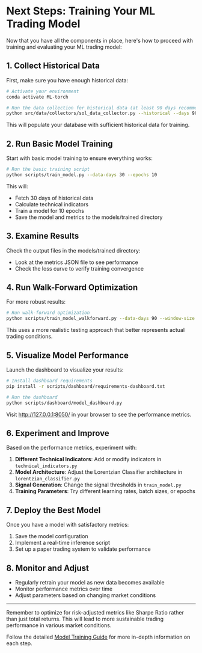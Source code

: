 # Next Steps: Training Your ML Trading Model

Now that you have all the components in place, here's how to proceed with training and evaluating your ML trading model:

## 1. Collect Historical Data

First, make sure you have enough historical data:

```bash
# Activate your environment
conda activate ML-torch

# Run the data collection for historical data (at least 90 days recommended)
python src/data/collectors/sol_data_collector.py --historical --days 90
```

This will populate your database with sufficient historical data for training.

## 2. Run Basic Model Training

Start with basic model training to ensure everything works:

```bash
# Run the basic training script
python scripts/train_model.py --data-days 30 --epochs 10
```

This will:
- Fetch 30 days of historical data
- Calculate technical indicators
- Train a model for 10 epochs
- Save the model and metrics to the models/trained directory

## 3. Examine Results

Check the output files in the models/trained directory:
- Look at the metrics JSON file to see performance
- Check the loss curve to verify training convergence

## 4. Run Walk-Forward Optimization

For more robust results:

```bash
# Run walk-forward optimization
python scripts/train_model_walkforward.py --data-days 90 --window-size 20 --test-size 5
```

This uses a more realistic testing approach that better represents actual trading conditions.

## 5. Visualize Model Performance

Launch the dashboard to visualize your results:

```bash
# Install dashboard requirements
pip install -r scripts/dashboard/requirements-dashboard.txt

# Run the dashboard
python scripts/dashboard/model_dashboard.py
```

Visit http://127.0.0.1:8050/ in your browser to see the performance metrics.

## 6. Experiment and Improve

Based on the performance metrics, experiment with:

1. **Different Technical Indicators**: Add or modify indicators in `technical_indicators.py`
2. **Model Architecture**: Adjust the Lorentzian Classifier architecture in `lorentzian_classifier.py`
3. **Signal Generation**: Change the signal thresholds in `train_model.py`
4. **Training Parameters**: Try different learning rates, batch sizes, or epochs

## 7. Deploy the Best Model

Once you have a model with satisfactory metrics:

1. Save the model configuration
2. Implement a real-time inference script
3. Set up a paper trading system to validate performance

## 8. Monitor and Adjust

- Regularly retrain your model as new data becomes available
- Monitor performance metrics over time
- Adjust parameters based on changing market conditions

---

Remember to optimize for risk-adjusted metrics like Sharpe Ratio rather than just total returns. This will lead to more sustainable trading performance in various market conditions.

Follow the detailed [Model Training Guide](docs/MODEL_TRAINING.md) for more in-depth information on each step. 